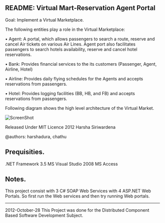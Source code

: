 README: Virtual Mart-Reservation Agent Portal
---------------------------------------------

Goal: Implement a Virtual Marketplace.

The following entities play a role in the Virtual Marketplace:

• Agent: A portal, which allows passengers to search a route, reserve and cancel Air
tickets on various Air Lines. Agent port also facilitates passengers to search hotels
availability, reserve and cancel hotel reservations.

• Bank: Provides financial services to the its customers (Passenger, Agent, Airline, Hotel)

• Airline: Provides daily flying schedules for the Agents and accepts reservations from
passengers.

• Hotel: Provides logging facilities (BB, HB, and FB) and accepts reservations from
passengers.

Following diagram shows the high level architecture of the Virtual Market.

![ScreenShot](http://4.bp.blogspot.com/-ed99-A0c1DI/UI3D2vSROMI/AAAAAAAABUw/jIt--lhV1u0/s1600/Untitled33.png)

Released Under MIT Licence 2012 Harsha Siriwardena

@authors: harshadura, chathu

Prequisities.
-------------
.NET Framework 3.5
MS Visual Studio 2008
MS Access

Notes.
------
This project consist with 3 C# SOAP Web Services with 4 ASP.NET Web Portals.
So first run the Web services and then try running Web portals.
_______________
2012-October-28 
This Project was done for the Distributed Component Based Software Development Subject.